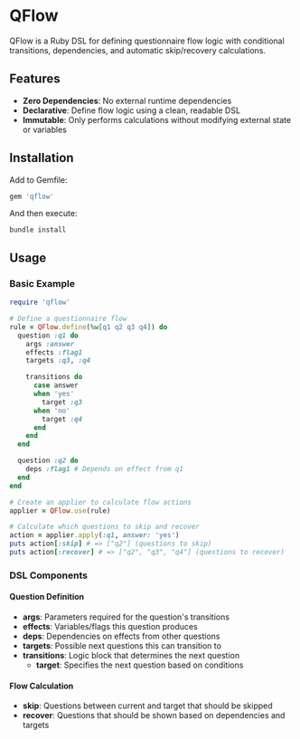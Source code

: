 # QFlow

QFlow is a Ruby DSL for defining questionnaire flow logic with conditional transitions, dependencies, and automatic skip/recovery calculations.

## Features

- **Zero Dependencies**: No external runtime dependencies
- **Declarative**: Define flow logic using a clean, readable DSL
- **Immutable**: Only performs calculations without modifying external state or variables

## Installation

Add to Gemfile:

```ruby
gem 'qflow'
```

And then execute:

```shell
bundle install
```

## Usage

### Basic Example

```ruby
require 'qflow'

# Define a questionnaire flow
rule = QFlow.define(%w[q1 q2 q3 q4]) do
  question :q1 do
    args :answer
    effects :flag1
    targets :q3, :q4

    transitions do
      case answer
      when 'yes'
        target :q3
      when 'no'
        target :q4
      end
    end
  end

  question :q2 do
    deps :flag1 # Depends on effect from q1
  end
end

# Create an applier to calculate flow actions
applier = QFlow.use(rule)

# Calculate which questions to skip and recover
action = applier.apply(:q1, answer: 'yes')
puts action[:skip] # => ["q2"] (questions to skip)
puts action[:recover] # => ["q2", "q3", "q4"] (questions to recover)
```

### DSL Components

#### Question Definition
- **args**: Parameters required for the question's transitions
- **effects**: Variables/flags this question produces
- **deps**: Dependencies on effects from other questions  
- **targets**: Possible next questions this can transition to
- **transitions**: Logic block that determines the next question
  - **target**: Specifies the next question based on conditions

#### Flow Calculation
- **skip**: Questions between current and target that should be skipped
- **recover**: Questions that should be shown based on dependencies and targets
